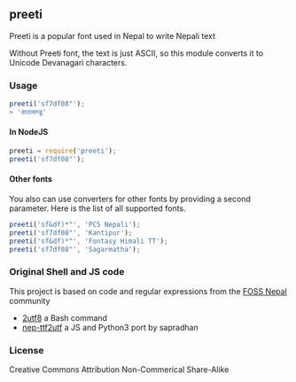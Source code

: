 ## preeti

Preeti is a popular font used in Nepal to write Nepali text

Without Preeti font, the text is just ASCII, so this module converts it to Unicode Devanagari characters.

### Usage

```javascript
preeti('sf7df08"');
> 'काठमाण्डू'
```

#### In NodeJS

```javascript
preeti = require('preeti');
preeti('sf7df08"');
```

#### Other fonts

You also can use converters for other fonts by providing a second parameter. Here is the list of all supported fonts.

```javascript
preeti('sf&df)*"', 'PCS Nepali');
preeti('sf7df08"', 'Kantipur');
preeti('sf&df)*"', 'Fontasy Himali TT');
preeti('sf7df08"', 'Sagarmatha');
```

### Original Shell and JS code

This project is based on code and regular expressions from the [FOSS Nepal](https://github.com/foss-np) community

- [2utf8](https://github.com/foss-np/2utf8) a Bash command
- [nep-ttf2utf](https://github.com/sapradhan/nep-ttf2utf) a JS and Python3 port by sapradhan

### License

Creative Commons Attribution Non-Commerical Share-Alike
